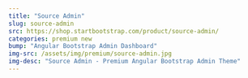 ```yaml
---
title: "Source Admin"
slug: source-admin
src: https://shop.startbootstrap.com/product/source-admin/
categories: premium new
bump: "Angular Bootstrap Admin Dashboard"
img-src: /assets/img/premium/source-admin.jpg
img-desc: "Source Admin - Premium Angular Bootstrap Admin Theme"
---
```

